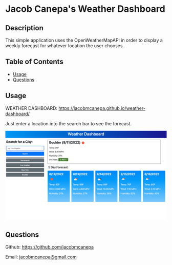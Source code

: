 # Jacob Canepa's Weather Dashboard

## Description
This simple application uses the OpenWeatherMapAPI in order to display a weekly forecast for whatever location the user chooses.

## Table of Contents
- [Usage](#usage)
- [Questions](#questions)

## Usage
WEATHER DASHBOARD: https://jacobmcanepa.github.io/weather-dashboard/

Just enter a location into the search bar to see the forecast.


![not working](./assets/images/readme-screenshot.png)

## Questions
Github: https://github.com/jacobmcanepa

Email: jacobmcanepa@gmail.com
